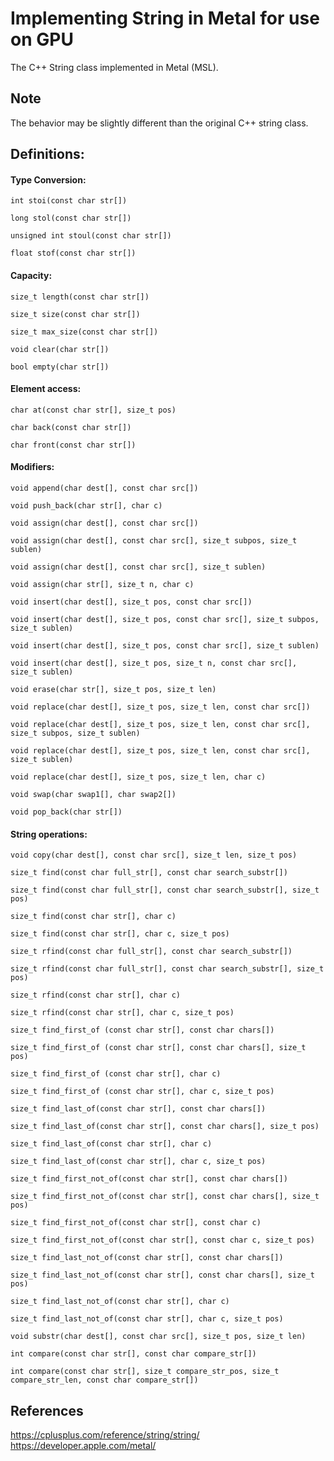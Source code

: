 # Implementing String in Metal for use on GPU
The C++ String class implemented in Metal (MSL).

## Note
The behavior may be slightly different than the original C++ string class.

## Definitions:

#### Type Conversion:
```int stoi(const char str[])```  

```long stol(const char str[])```  

```unsigned int stoul(const char str[])```  

```float stof(const char str[])```  

#### Capacity:
```size_t length(const char str[])```  

```size_t size(const char str[])```  

```size_t max_size(const char str[])```

```void clear(char str[])```  

```bool empty(char str[])```  

#### Element access:
```char at(const char str[], size_t pos)```  

```char back(const char str[])```  

```char front(const char str[])```  

#### Modifiers:
```void append(char dest[], const char src[])```  

```void push_back(char str[], char c)```  

```void assign(char dest[], const char src[])```  

```void assign(char dest[], const char src[], size_t subpos, size_t sublen)```  

```void assign(char dest[], const char src[], size_t sublen)```  

```void assign(char str[], size_t n, char c)```  

```void insert(char dest[], size_t pos, const char src[])```  

```void insert(char dest[], size_t pos, const char src[], size_t subpos, size_t sublen)```  

```void insert(char dest[], size_t pos, const char src[], size_t sublen)```  

```void insert(char dest[], size_t pos, size_t n, const char src[], size_t sublen)```  

```void erase(char str[], size_t pos, size_t len)```  

```void replace(char dest[], size_t pos, size_t len, const char src[])```  

```void replace(char dest[], size_t pos, size_t len, const char src[], size_t subpos, size_t sublen)```  

```void replace(char dest[], size_t pos, size_t len, const char src[], size_t sublen)```  

```void replace(char dest[], size_t pos, size_t len, char c)```  

```void swap(char swap1[], char swap2[])```  

```void pop_back(char str[])```  

#### String operations:
```void copy(char dest[], const char src[], size_t len, size_t pos)```  

```size_t find(const char full_str[], const char search_substr[])```  

```size_t find(const char full_str[], const char search_substr[], size_t pos)```  

```size_t find(const char str[], char c)```  

```size_t find(const char str[], char c, size_t pos)```  

```size_t rfind(const char full_str[], const char search_substr[])```  

```size_t rfind(const char full_str[], const char search_substr[], size_t pos)```  

```size_t rfind(const char str[], char c)```  

```size_t rfind(const char str[], char c, size_t pos)```  

```size_t find_first_of (const char str[], const char chars[])```  

```size_t find_first_of (const char str[], const char chars[], size_t pos)```  

```size_t find_first_of (const char str[], char c)```  

```size_t find_first_of (const char str[], char c, size_t pos)```  

```size_t find_last_of(const char str[], const char chars[])```  

```size_t find_last_of(const char str[], const char chars[], size_t pos)```  

```size_t find_last_of(const char str[], char c)```  

```size_t find_last_of(const char str[], char c, size_t pos)```  

```size_t find_first_not_of(const char str[], const char chars[])```  

```size_t find_first_not_of(const char str[], const char chars[], size_t pos)```  

```size_t find_first_not_of(const char str[], const char c)```  

```size_t find_first_not_of(const char str[], const char c, size_t pos)```  

```size_t find_last_not_of(const char str[], const char chars[])```  

```size_t find_last_not_of(const char str[], const char chars[], size_t pos)```  

```size_t find_last_not_of(const char str[], char c)```  

```size_t find_last_not_of(const char str[], char c, size_t pos)```  

```void substr(char dest[], const char src[], size_t pos, size_t len)```  

```int compare(const char str[], const char compare_str[])```  

```int compare(const char str[], size_t compare_str_pos, size_t compare_str_len, const char compare_str[])``` 

## References  
https://cplusplus.com/reference/string/string/  
https://developer.apple.com/metal/
